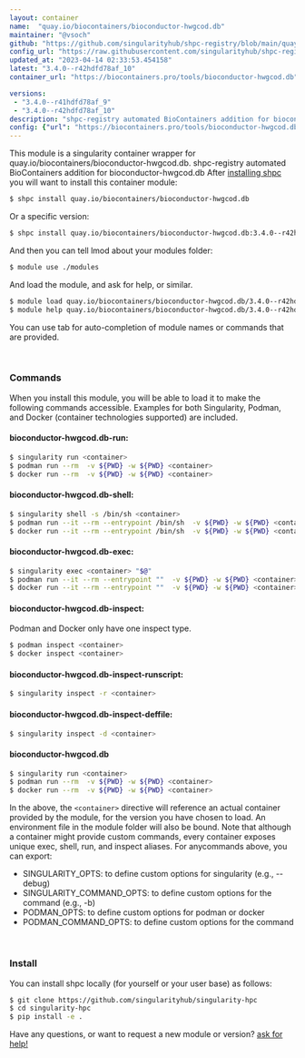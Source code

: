 ```yaml
---
layout: container
name:  "quay.io/biocontainers/bioconductor-hwgcod.db"
maintainer: "@vsoch"
github: "https://github.com/singularityhub/shpc-registry/blob/main/quay.io/biocontainers/bioconductor-hwgcod.db/container.yaml"
config_url: "https://raw.githubusercontent.com/singularityhub/shpc-registry/main/quay.io/biocontainers/bioconductor-hwgcod.db/container.yaml"
updated_at: "2023-04-14 02:33:53.454158"
latest: "3.4.0--r42hdfd78af_10"
container_url: "https://biocontainers.pro/tools/bioconductor-hwgcod.db"

versions:
 - "3.4.0--r41hdfd78af_9"
 - "3.4.0--r42hdfd78af_10"
description: "shpc-registry automated BioContainers addition for bioconductor-hwgcod.db"
config: {"url": "https://biocontainers.pro/tools/bioconductor-hwgcod.db", "maintainer": "@vsoch", "description": "shpc-registry automated BioContainers addition for bioconductor-hwgcod.db", "latest": {"3.4.0--r42hdfd78af_10": "sha256:50453232e51825d0cdf8bf4d99ff66db0ae717d4fa7f9395e9e90211a8d164e1"}, "tags": {"3.4.0--r41hdfd78af_9": "sha256:1a85c582bc5887a097e3ed9967f0b3406bf2001fe3539c7e2afa6ecd9c7de7b5", "3.4.0--r42hdfd78af_10": "sha256:50453232e51825d0cdf8bf4d99ff66db0ae717d4fa7f9395e9e90211a8d164e1"}, "docker": "quay.io/biocontainers/bioconductor-hwgcod.db"}
---
```


This module is a singularity container wrapper for quay.io/biocontainers/bioconductor-hwgcod.db.
shpc-registry automated BioContainers addition for bioconductor-hwgcod.db
After [installing shpc](#install) you will want to install this container module:


```bash
$ shpc install quay.io/biocontainers/bioconductor-hwgcod.db
```

Or a specific version:

```bash
$ shpc install quay.io/biocontainers/bioconductor-hwgcod.db:3.4.0--r42hdfd78af_10
```

And then you can tell lmod about your modules folder:

```bash
$ module use ./modules
```

And load the module, and ask for help, or similar.

```bash
$ module load quay.io/biocontainers/bioconductor-hwgcod.db/3.4.0--r42hdfd78af_10
$ module help quay.io/biocontainers/bioconductor-hwgcod.db/3.4.0--r42hdfd78af_10
```

You can use tab for auto-completion of module names or commands that are provided.

<br>

### Commands

When you install this module, you will be able to load it to make the following commands accessible.
Examples for both Singularity, Podman, and Docker (container technologies supported) are included.

#### bioconductor-hwgcod.db-run:

```bash
$ singularity run <container>
$ podman run --rm  -v ${PWD} -w ${PWD} <container>
$ docker run --rm  -v ${PWD} -w ${PWD} <container>
```

#### bioconductor-hwgcod.db-shell:

```bash
$ singularity shell -s /bin/sh <container>
$ podman run --it --rm --entrypoint /bin/sh  -v ${PWD} -w ${PWD} <container>
$ docker run --it --rm --entrypoint /bin/sh  -v ${PWD} -w ${PWD} <container>
```

#### bioconductor-hwgcod.db-exec:

```bash
$ singularity exec <container> "$@"
$ podman run --it --rm --entrypoint ""  -v ${PWD} -w ${PWD} <container> "$@"
$ docker run --it --rm --entrypoint ""  -v ${PWD} -w ${PWD} <container> "$@"
```

#### bioconductor-hwgcod.db-inspect:

Podman and Docker only have one inspect type.

```bash
$ podman inspect <container>
$ docker inspect <container>
```

#### bioconductor-hwgcod.db-inspect-runscript:

```bash
$ singularity inspect -r <container>
```

#### bioconductor-hwgcod.db-inspect-deffile:

```bash
$ singularity inspect -d <container>
```



#### bioconductor-hwgcod.db

```bash
$ singularity run <container>
$ podman run --rm  -v ${PWD} -w ${PWD} <container>
$ docker run --rm  -v ${PWD} -w ${PWD} <container>
```


In the above, the `<container>` directive will reference an actual container provided
by the module, for the version you have chosen to load. An environment file in the
module folder will also be bound. Note that although a container
might provide custom commands, every container exposes unique exec, shell, run, and
inspect aliases. For anycommands above, you can export:

 - SINGULARITY_OPTS: to define custom options for singularity (e.g., --debug)
 - SINGULARITY_COMMAND_OPTS: to define custom options for the command (e.g., -b)
 - PODMAN_OPTS: to define custom options for podman or docker
 - PODMAN_COMMAND_OPTS: to define custom options for the command

<br>

### Install

You can install shpc locally (for yourself or your user base) as follows:

```bash
$ git clone https://github.com/singularityhub/singularity-hpc
$ cd singularity-hpc
$ pip install -e .
```

Have any questions, or want to request a new module or version? [ask for help!](https://github.com/singularityhub/singularity-hpc/issues)